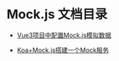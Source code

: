 # Mock.js 文档目录

- [Vue3项目中配置Mock.js模拟数据](./modules/Vue3项目中配置Mock模拟数据.md)

- [Koa+Mock.js搭建一个Mock服务](./modules/Koa+Mockjs搭建一个Mock服务.md)
